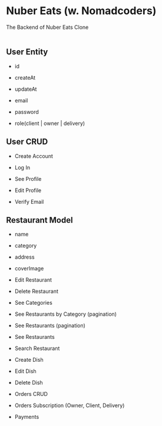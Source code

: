 # Nuber Eats (w. Nomadcoders)

The Backend of Nuber Eats Clone
<br/>
<br/>

## User Entity

- id
- createAt
- updateAt

- email
- password
- role(client | owner | delivery)

## User CRUD

- Create Account
- Log In
- See Profile

- Edit Profile
- Verify Email

## Restaurant Model

- name
- category
- address
- coverImage

- Edit Restaurant
- Delete Restaurant

- See Categories
- See Restaurants by Category (pagination)
- See Restaurants (pagination)
- See Restaurants
- Search Restaurant

- Create Dish
- Edit Dish
- Delete Dish

- Orders CRUD
- Orders Subscription (Owner, Client, Delivery)

- Payments
